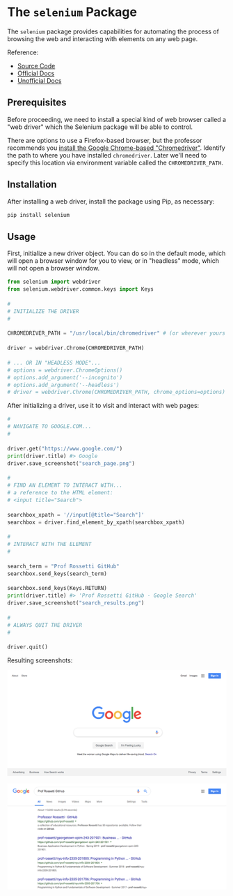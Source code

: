 # The `selenium` Package

The `selenium` package provides capabilities for automating the process of browsing the web and interacting with elements on any web page.

Reference:

  + [Source Code](https://github.com/SeleniumHQ/selenium/tree/master/py)
  + [Official Docs](https://seleniumhq.github.io/selenium/docs/api/py/api.html)
  + [Unofficial Docs](https://selenium-python.readthedocs.io/index.html)

## Prerequisites

Before proceeding, we need to install a special kind of web browser called a "web driver" which the Selenium package will be able to control.

There are options to use a Firefox-based browser, but the professor recommends you [install the Google Chrome-based "Chromedriver"](/notes/clis/chromedriver.md#installation). Identify the path to where you have installed `chromedriver`. Later we'll need to specify this location via environment variable called the `CHROMEDRIVER_PATH`.

## Installation

After installing a web driver, install the package using Pip, as necessary:

```sh
pip install selenium
```

## Usage

First, initialize a new driver object. You can do so in the default mode, which will open a browser window for you to view, or in "headless" mode, which will not open a browser window.

```py
from selenium import webdriver
from selenium.webdriver.common.keys import Keys

#
# INITIALIZE THE DRIVER
#

CHROMEDRIVER_PATH = "/usr/local/bin/chromedriver" # (or wherever yours is installed)

driver = webdriver.Chrome(CHROMEDRIVER_PATH)

# ... OR IN "HEADLESS MODE"...
# options = webdriver.ChromeOptions()
# options.add_argument('--incognito')
# options.add_argument('--headless')
# driver = webdriver.Chrome(CHROMEDRIVER_PATH, chrome_options=options)
```

After initializing a driver, use it to visit and interact with web pages:

```py
#
# NAVIGATE TO GOOGLE.COM...
#

driver.get("https://www.google.com/")
print(driver.title) #> Google
driver.save_screenshot("search_page.png")

#
# FIND AN ELEMENT TO INTERACT WITH...
# a reference to the HTML element:
# <input title="Search">

searchbox_xpath = '//input[@title="Search"]'
searchbox = driver.find_element_by_xpath(searchbox_xpath)

#
# INTERACT WITH THE ELEMENT
#

search_term = "Prof Rossetti GitHub"
searchbox.send_keys(search_term)

searchbox.send_keys(Keys.RETURN)
print(driver.title) #> 'Prof Rossetti GitHub - Google Search'
driver.save_screenshot("search_results.png")

#
# ALWAYS QUIT THE DRIVER
#

driver.quit()
```

Resulting screenshots:

![](/exercises/automated-browsing/search_page.png)

![](/exercises/automated-browsing/search_results.png)
